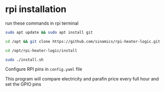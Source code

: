 # rpi installation

run these commands in rpi terminal

```bash
sudo apt update && sudo apt install git

cd /opt && git clone https://github.com/sinamics/rpi-heater-logic.git

cd /opt/rpi-heater-logic/install 

sudo ./install.sh
```

Configure RPI pins in `config.yaml` file

This program will compare electricity and parafin price every full hour and set the GPIO pins